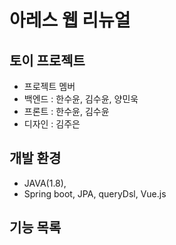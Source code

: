 # 아레스 웹 리뉴얼
## 토이 프로젝트
* 프로젝트 멤버 
 * 백엔드 : 한수윤, 김수윤, 양민욱
 * 프론트 : 한수윤, 김수윤
 * 디자인 : 김주은

## 개발 환경
* JAVA(1.8), 
* Spring boot, JPA, queryDsl, Vue.js

## 기능 목록
